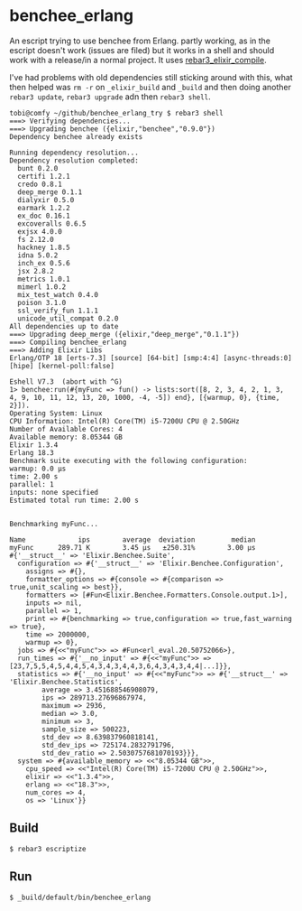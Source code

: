 benchee_erlang
=====

An escript trying to use benchee from Erlang. partly working, as in the escript doesn't work (issues are filed) but it works in a shell and should work with a release/in a normal project. It uses [rebar3_elixir_compile](https://github.com/barrel-db/rebar3_elixir_compile).

I've had problems with old dependencies still sticking around with this, what then helped was `rm -r` on `_elixir_build` and `_build` and then doing another `rebar3 update`, `rebar3 upgrade` adn then `rebar3 shell`.

```
tobi@comfy ~/github/benchee_erlang_try $ rebar3 shell
===> Verifying dependencies...
===> Upgrading benchee ({elixir,"benchee","0.9.0"})
Dependency benchee already exists

Running dependency resolution...
Dependency resolution completed:
  bunt 0.2.0
  certifi 1.2.1
  credo 0.8.1
  deep_merge 0.1.1
  dialyxir 0.5.0
  earmark 1.2.2
  ex_doc 0.16.1
  excoveralls 0.6.5
  exjsx 4.0.0
  fs 2.12.0
  hackney 1.8.5
  idna 5.0.2
  inch_ex 0.5.6
  jsx 2.8.2
  metrics 1.0.1
  mimerl 1.0.2
  mix_test_watch 0.4.0
  poison 3.1.0
  ssl_verify_fun 1.1.1
  unicode_util_compat 0.2.0
All dependencies up to date
===> Upgrading deep_merge ({elixir,"deep_merge","0.1.1"})
===> Compiling benchee_erlang
===> Adding Elixir Libs
Erlang/OTP 18 [erts-7.3] [source] [64-bit] [smp:4:4] [async-threads:0] [hipe] [kernel-poll:false]

Eshell V7.3  (abort with ^G)
1> benchee:run(#{myFunc => fun() -> lists:sort([8, 2, 3, 4, 2, 1, 3, 4, 9, 10, 11, 12, 13, 20, 1000, -4, -5]) end}, [{warmup, 0}, {time, 2}]).
Operating System: Linux
CPU Information: Intel(R) Core(TM) i5-7200U CPU @ 2.50GHz
Number of Available Cores: 4
Available memory: 8.05344 GB
Elixir 1.3.4
Erlang 18.3
Benchmark suite executing with the following configuration:
warmup: 0.0 μs
time: 2.00 s
parallel: 1
inputs: none specified
Estimated total run time: 2.00 s


Benchmarking myFunc...

Name             ips        average  deviation         median
myFunc      289.71 K        3.45 μs   ±250.31%        3.00 μs
#{'__struct__' => 'Elixir.Benchee.Suite',
  configuration => #{'__struct__' => 'Elixir.Benchee.Configuration',
    assigns => #{},
    formatter_options => #{console => #{comparison => true,unit_scaling => best}},
    formatters => [#Fun<Elixir.Benchee.Formatters.Console.output.1>],
    inputs => nil,
    parallel => 1,
    print => #{benchmarking => true,configuration => true,fast_warning => true},
    time => 2000000,
    warmup => 0},
  jobs => #{<<"myFunc">> => #Fun<erl_eval.20.50752066>},
  run_times => #{'__no_input' => #{<<"myFunc">> => [23,7,5,5,4,5,4,4,5,4,3,4,3,4,4,3,6,4,3,4,3,4,4|...]}},
  statistics => #{'__no_input' => #{<<"myFunc">> => #{'__struct__' => 'Elixir.Benchee.Statistics',
        average => 3.451688546908079,
        ips => 289713.27696867974,
        maximum => 2936,
        median => 3.0,
        minimum => 3,
        sample_size => 500223,
        std_dev => 8.639837960818141,
        std_dev_ips => 725174.2832791796,
        std_dev_ratio => 2.5030757681070193}}},
  system => #{available_memory => <<"8.05344 GB">>,
    cpu_speed => <<"Intel(R) Core(TM) i5-7200U CPU @ 2.50GHz">>,
    elixir => <<"1.3.4">>,
    erlang => <<"18.3">>,
    num_cores => 4,
    os => 'Linux'}}

```


Build
-----

    $ rebar3 escriptize

Run
---

    $ _build/default/bin/benchee_erlang
